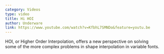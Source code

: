 ```yaml
---
category: Videos
type: video
title: Hi HOI
author: Underware
link: https://www.youtube.com/watch?v=KfbhL7SMNDo&feature=youtu.be
---
```

HOI, or Higher Order Interpolation, offers a new perspective on solving some of the more complex problems in shape interpolation in variable fonts.
